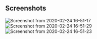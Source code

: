 ## Screenshots

![Screenshot from 2020-02-24 16-51-17](https://user-images.githubusercontent.com/50979887/75148735-58e50800-5726-11ea-8b02-938b11a13e4a.png)
![Screenshot from 2020-02-24 16-51-29](https://user-images.githubusercontent.com/50979887/75148731-571b4480-5726-11ea-97b9-99f511ca6e8b.png)
![Screenshot from 2020-02-24 16-51-23](https://user-images.githubusercontent.com/50979887/75148733-584c7180-5726-11ea-9968-bd679f1917b6.png)
